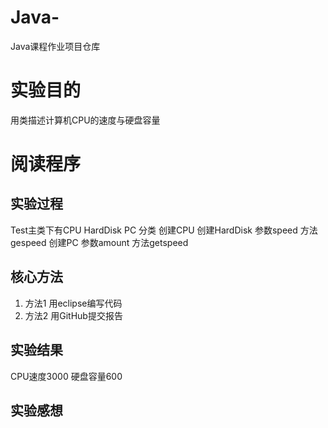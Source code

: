 # Java-
Java课程作业项目仓库
# 实验目的
用类描述计算机CPU的速度与硬盘容量

# 阅读程序

## 实验过程
Test主类下有CPU HardDisk PC 分类
创建CPU 
创建HardDisk 参数speed 方法gespeed 
创建PC 参数amount 方法getspeed
## 核心方法
1. 方法1 用eclipse编写代码
2. 方法2 用GitHub提交报告


## 实验结果
CPU速度3000
硬盘容量600

## 实验感想
